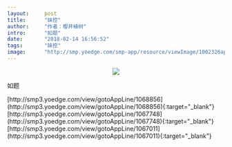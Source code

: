 ```yaml
---
layout:     post
title:      "妹控"
author:     "作者：樱井植树"
intro:      "如题"
date:       "2018-02-14 16:56:52"
tags:       "妹控"
image:      "http://smp.yoedge.com/smp-app/resource/viewImage/1002326appline.png"
---
```

<div style="text-align: center">
<p><img src="http://smp.yoedge.com/smp-app/resource/viewImage/1002326appline.png"/></p>
</div>
<p class="post-meta">
<span>如题</span>
</p>
[http://smp3.yoedge.com/view/gotoAppLine/1068856](http://smp3.yoedge.com/view/gotoAppLine/1068856){:target="_blank"}
[http://smp3.yoedge.com/view/gotoAppLine/1067748](http://smp3.yoedge.com/view/gotoAppLine/1067748){:target="_blank"}
[http://smp3.yoedge.com/view/gotoAppLine/1067011](http://smp3.yoedge.com/view/gotoAppLine/1067011){:target="_blank"}


